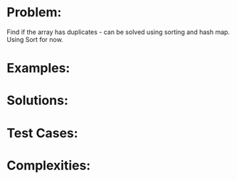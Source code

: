 # Problem:

Find if the array has duplicates - can be solved using sorting and hash map. Using Sort for now.

# Examples:

# Solutions:

# Test Cases:

# Complexities: